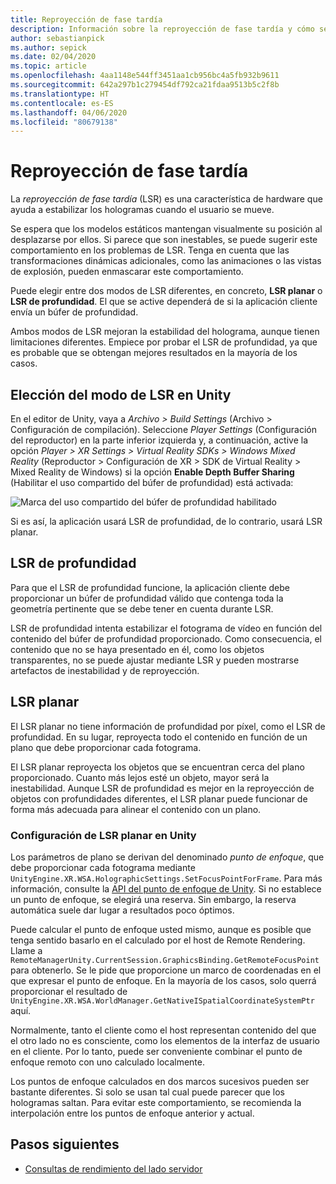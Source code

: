 ```yaml
---
title: Reproyección de fase tardía
description: Información sobre la reproyección de fase tardía y cómo se usa.
author: sebastianpick
ms.author: sepick
ms.date: 02/04/2020
ms.topic: article
ms.openlocfilehash: 4aa1148e544ff3451aa1cb956bc4a5fb932b9611
ms.sourcegitcommit: 642a297b1c279454df792ca21fdaa9513b5c2f8b
ms.translationtype: HT
ms.contentlocale: es-ES
ms.lasthandoff: 04/06/2020
ms.locfileid: "80679138"
---
```

# <a name="late-stage-reprojection"></a>Reproyección de fase tardía

La *reproyección de fase tardía* (LSR) es una característica de hardware que ayuda a estabilizar los hologramas cuando el usuario se mueve.

Se espera que los modelos estáticos mantengan visualmente su posición al desplazarse por ellos. Si parece que son inestables, se puede sugerir este comportamiento en los problemas de LSR. Tenga en cuenta que las transformaciones dinámicas adicionales, como las animaciones o las vistas de explosión, pueden enmascarar este comportamiento.

Puede elegir entre dos modos de LSR diferentes, en concreto, **LSR planar** o **LSR de profundidad**. El que se active dependerá de si la aplicación cliente envía un búfer de profundidad.

Ambos modos de LSR mejoran la estabilidad del holograma, aunque tienen limitaciones diferentes. Empiece por probar el LSR de profundidad, ya que es probable que se obtengan mejores resultados en la mayoría de los casos.

## <a name="choose-lsr-mode-in-unity"></a>Elección del modo de LSR en Unity

En el editor de Unity, vaya a *Archivo > Build Settings* (Archivo > Configuración de compilación). Seleccione *Player Settings* (Configuración del reproductor) en la parte inferior izquierda y, a continuación, active la opción *Player > XR Settings > Virtual Reality SDKs > Windows Mixed Reality* (Reproductor > Configuración de XR > SDK de Virtual Reality > Mixed Reality de Windows) si la opción **Enable Depth Buffer Sharing** (Habilitar el uso compartido del búfer de profundidad) está activada:

![Marca del uso compartido del búfer de profundidad habilitado](./media/unity-depth-buffer-sharing-enabled.png)

Si es así, la aplicación usará LSR de profundidad, de lo contrario, usará LSR planar.

## <a name="depth-lsr"></a>LSR de profundidad

Para que el LSR de profundidad funcione, la aplicación cliente debe proporcionar un búfer de profundidad válido que contenga toda la geometría pertinente que se debe tener en cuenta durante LSR.

LSR de profundidad intenta estabilizar el fotograma de vídeo en función del contenido del búfer de profundidad proporcionado. Como consecuencia, el contenido que no se haya presentado en él, como los objetos transparentes, no se puede ajustar mediante LSR y pueden mostrarse artefactos de inestabilidad y de reproyección.

## <a name="planar-lsr"></a>LSR planar

El LSR planar no tiene información de profundidad por píxel, como el LSR de profundidad. En su lugar, reproyecta todo el contenido en función de un plano que debe proporcionar cada fotograma.

El LSR planar reproyecta los objetos que se encuentran cerca del plano proporcionado. Cuanto más lejos esté un objeto, mayor será la inestabilidad. Aunque LSR de profundidad es mejor en la reproyección de objetos con profundidades diferentes, el LSR planar puede funcionar de forma más adecuada para alinear el contenido con un plano.

### <a name="configure-planar-lsr-in-unity"></a>Configuración de LSR planar en Unity

Los parámetros de plano se derivan del denominado *punto de enfoque*, que debe proporcionar cada fotograma mediante `UnityEngine.XR.WSA.HolographicSettings.SetFocusPointForFrame`. Para más información, consulte la [API del punto de enfoque de Unity](https://docs.microsoft.com/windows/mixed-reality/focus-point-in-unity). Si no establece un punto de enfoque, se elegirá una reserva. Sin embargo, la reserva automática suele dar lugar a resultados poco óptimos.

Puede calcular el punto de enfoque usted mismo, aunque es posible que tenga sentido basarlo en el calculado por el host de Remote Rendering. Llame a `RemoteManagerUnity.CurrentSession.GraphicsBinding.GetRemoteFocusPoint` para obtenerlo. Se le pide que proporcione un marco de coordenadas en el que expresar el punto de enfoque. En la mayoría de los casos, solo querrá proporcionar el resultado de `UnityEngine.XR.WSA.WorldManager.GetNativeISpatialCoordinateSystemPtr` aquí.

Normalmente, tanto el cliente como el host representan contenido del que el otro lado no es consciente, como los elementos de la interfaz de usuario en el cliente. Por lo tanto, puede ser conveniente combinar el punto de enfoque remoto con uno calculado localmente.

Los puntos de enfoque calculados en dos marcos sucesivos pueden ser bastante diferentes. Si solo se usan tal cual puede parecer que los hologramas saltan. Para evitar este comportamiento, se recomienda la interpolación entre los puntos de enfoque anterior y actual.

## <a name="next-steps"></a>Pasos siguientes

* [Consultas de rendimiento del lado servidor](performance-queries.md)
